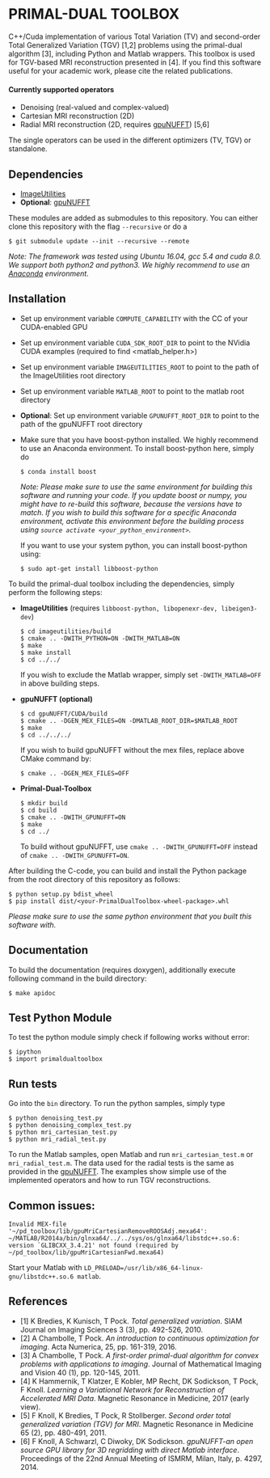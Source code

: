 PRIMAL-DUAL TOOLBOX
===================================================
C++/Cuda implementation of various Total Variation (TV) and second-order Total Generalized Variation (TGV) [1,2] problems using the primal-dual algorithm [3], including Python and Matlab wrappers. This toolbox is used for TGV-based MRI reconstruction presented in [4]. If you find this software useful for your academic work, please cite the related publications.

#### Currently supported operators
- Denoising (real-valued and complex-valued)
- Cartesian MRI reconstruction (2D)
- Radial MRI reconstruction (2D, requires [gpuNUFFT](https://github.com/andyschwarzl/gpuNUFFT)) [5,6]

The single operators can be used in the different optimizers (TV, TGV) or standalone.

Dependencies
------------
- [ImageUtilities](https://github.com/VLOGroup/imageutilities)
- **Optional**: [gpuNUFFT](https://github.com/andyschwarzl/gpuNUFFT)

These modules are added as submodules to this repository. You can either clone
this repository with the flag `--recursive` or do a
~~~
$ git submodule update --init --recursive --remote
~~~
*Note: The framework was tested using Ubuntu 16.04, gcc 5.4 and cuda 8.0.
We support both python2 and python3. We highly recommend to use an [Anaconda](https://www.anaconda.com/download/) environment.*

Installation
-------------

- Set up environment variable `COMPUTE_CAPABILITY` with the CC of your CUDA-enabled GPU
- Set up environment variable `CUDA_SDK_ROOT_DIR` to point to the NVidia CUDA examples (required to find <matlab_helper.h>)
- Set up environment variable `IMAGEUTILITIES_ROOT` to point to the path of the ImageUtilities root directory
- Set up environment variable `MATLAB_ROOT` to point to the matlab root directory
- **Optional**: Set up environment variable `GPUNUFFT_ROOT_DIR` to point to the path of the gpuNUFFT root directory
- Make sure that you have boost-python installed.
  We highly recommend to use an Anaconda environment. To install boost-python here,
  simply do
  ~~~
  $ conda install boost
  ~~~
  *Note: Please make sure to use the same environment for building this software and running your code. If you update boost or numpy, you might have to re-build this
  software, because the versions have to match. If you wish to build this software
  for a specific Anaconda environment, activate this environment before the building
  process using `source activate <your_python_environment>`.*

  If you want to use your system python,
  you can install boost-python using:
  ~~~
  $ sudo apt-get install libboost-python
  ~~~

To build the primal-dual toolbox including the dependencies, simply perform the following steps:

- **ImageUtilities** (requires `libboost-python, libopenexr-dev, libeigen3-dev`)
  ~~~
  $ cd imageutilities/build
  $ cmake .. -DWITH_PYTHON=ON -DWITH_MATLAB=ON
  $ make
  $ make install
  $ cd ../../
  ~~~
  If you wish to exclude the Matlab wrapper, simply set `-DWITH_MATLAB=OFF` in above building steps.

- **gpuNUFFT (optional)**
  ~~~
  $ cd gpuNUFFT/CUDA/build
  $ cmake .. -DGEN_MEX_FILES=ON -DMATLAB_ROOT_DIR=$MATLAB_ROOT
  $ make
  $ cd ../../../
  ~~~
  If you wish to build gpuNUFFT without the mex files, replace above CMake command by:
  ~~~
  $ cmake .. -DGEN_MEX_FILES=OFF
  ~~~

- **Primal-Dual-Toolbox**
  ~~~
  $ mkdir build
  $ cd build
  $ cmake .. -DWITH_GPUNUFFT=ON
  $ make
  $ cd ../
  ~~~
   To build without gpuNUFFT, use `cmake .. -DWITH_GPUNUFFT=OFF` instead of `cmake .. -DWITH_GPUNUFFT=ON`.

After building the C-code, you can build and install the Python package from the root directory of this repository as follows:
~~~
$ python setup.py bdist_wheel
$ pip install dist/<your-PrimalDualToolbox-wheel-package>.whl
~~~

*Please make sure to use the same python environment that you built this software with.*

Documentation
-------------
To build the documentation (requires doxygen), additionally execute
following command in the build directory:
~~~
$ make apidoc
~~~

Test Python Module
-----
To test the python module simply check if following works without error:
~~~
$ ipython
$ import primaldualtoolbox
~~~

Run tests
-----
Go into the `bin` directory. To run the python samples, simply type
~~~
$ python denoising_test.py
$ python denoising_complex_test.py
$ python mri_cartesian_test.py
$ python mri_radial_test.py
~~~
To run the Matlab samples, open Matlab and run `mri_cartesian_test.m` or `mri_radial_test.m`. The data used for the radial tests is the same as provided
in the [gpuNUFFT](https://github.com/andyschwarzl/gpuNUFFT). The examples show simple use of the implemented
operators and how to run TGV reconstructions.

Common issues:
----------
~~~
Invalid MEX-file '~/pd_toolbox/lib/gpuMriCartesianRemoveROOSAdj.mexa64': ~/MATLAB/R2014a/bin/glnxa64/../../sys/os/glnxa64/libstdc++.so.6: version `GLIBCXX_3.4.21' not found (required by
~/pd_toolbox/lib/gpuMriCartesianFwd.mexa64)
~~~
Start your Matlab with `LD_PRELOAD=/usr/lib/x86_64-linux-gnu/libstdc++.so.6 matlab`.

References
----------
- [1] K Bredies, K Kunisch, T Pock. *Total generalized variation*. SIAM Journal on Imaging Sciences 3 (3), pp. 492-526, 2010.
- [2] A Chambolle, T Pock. *An  introduction  to  continuous  optimization  for  imaging*.  Acta Numerica, 25, pp. 161-319, 2016.
- [3] A Chambolle, T Pock. *A first-order primal-dual algorithm for convex problems with applications to imaging*. Journal of Mathematical Imaging and Vision 40 (1), pp. 120-145, 2011.
- [4] K Hammernik, T Klatzer, E Kobler, MP Recht, DK Sodickson, T Pock, F Knoll. *Learning a Variational Network for Reconstruction of Accelerated MRI Data*. Magnetic Resonance in Medicine, 2017 (early view).
- [5] F Knoll, K Bredies, T Pock, R Stollberger. *Second order total generalized variation (TGV) for MRI*. Magnetic Resonance in Medicine 65 (2), pp. 480-491, 2011.
- [6] F Knoll, A Schwarzl, C Diwoky, DK Sodickson. *gpuNUFFT-an open source GPU library for 3D regridding with direct Matlab interface*. Proceedings of the 22nd Annual Meeting of ISMRM, Milan, Italy, p. 4297, 2014.
